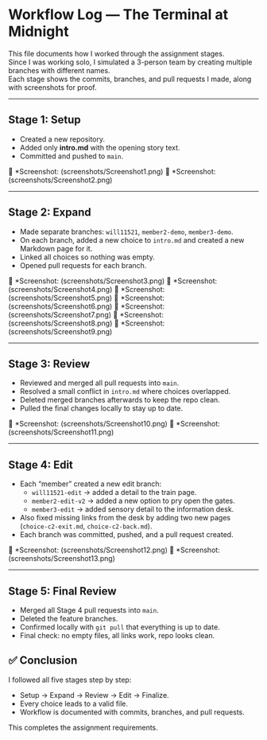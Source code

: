 # Workflow Log — The Terminal at Midnight

This file documents how I worked through the assignment stages.  
Since I was working solo, I simulated a 3-person team by creating multiple branches with different names.  
Each stage shows the commits, branches, and pull requests I made, along with screenshots for proof.

---

## Stage 1: Setup

- Created a new repository.  
- Added only **intro.md** with the opening story text.  
- Committed and pushed to `main`.

📸 *Screenshot: (screenshots/Screenshot1.png)
📸 *Screenshot: (screenshots/Screenshot2.png)

---

## Stage 2: Expand

- Made separate branches: `will11521`, `member2-demo`, `member3-demo`.  
- On each branch, added a new choice to `intro.md` and created a new Markdown page for it.  
- Linked all choices so nothing was empty.  
- Opened pull requests for each branch.

📸 *Screenshot: (screenshots/Screenshot3.png) 
📸 *Screenshot: (screenshots/Screenshot4.png)
📸 *Screenshot: (screenshots/Screenshot5.png)
📸 *Screenshot: (screenshots/Screenshot6.png)
📸 *Screenshot: (screenshots/Screenshot7.png)
📸 *Screenshot: (screenshots/Screenshot8.png)
📸 *Screenshot: (screenshots/Screenshot9.png)

---

## Stage 3: Review

- Reviewed and merged all pull requests into `main`.  
- Resolved a small conflict in `intro.md` where choices overlapped.  
- Deleted merged branches afterwards to keep the repo clean.  
- Pulled the final changes locally to stay up to date.

📸 *Screenshot: (screenshots/Screenshot10.png)
📸 *Screenshot: (screenshots/Screenshot11.png)

---

## Stage 4: Edit

- Each “member” created a new edit branch:  
  - `will11521-edit` → added a detail to the train page.  
  - `member2-edit-v2` → added a new option to pry open the gates.  
  - `member3-edit` → added sensory detail to the information desk.  
- Also fixed missing links from the desk by adding two new pages (`choice-c2-exit.md`, `choice-c2-back.md`).  
- Each branch was committed, pushed, and a pull request created.

📸 *Screenshot: (screenshots/Screenshot12.png)
📸 *Screenshot: (screenshots/Screenshot13.png)


---

## Stage 5: Final Review

- Merged all Stage 4 pull requests into `main`.  
- Deleted the feature branches.  
- Confirmed locally with `git pull` that everything is up to date.  
- Final check: no empty files, all links work, repo looks clean.

## ✅ Conclusion

I followed all five stages step by step:
- Setup → Expand → Review → Edit → Finalize.  
- Every choice leads to a valid file.  
- Workflow is documented with commits, branches, and pull requests.  

This completes the assignment requirements.